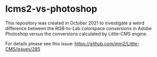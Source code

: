 # lcms2-vs-photoshop

This repository was created in October 2021 to investigate a weird difference between the RGB-to-Lab colorspace conversions
in Adobe Photoshop versus the conversions calculated by Little-CMS engine.

For details please see this issue: https://github.com/mm2/Little-CMS/issues/285
